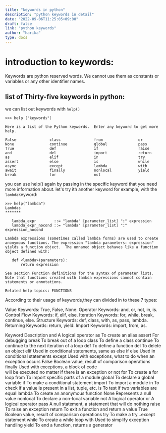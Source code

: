 ```yaml
---
title: "keywords in python"
description: "python keywords in detail"
date: "2022-09-06T11:25:05+09:00"
draft: false
link: "python keywords"
author: "harika"
type: docs
---
```


# introduction to keywords:
Keywords are python reserved words.
We cannot use them as constants or variables or any other identifier names.

## list of Thirty-five keywords in python:
we can list out keywords with `help()` 
```
>>> help ("keywords")

Here is a list of the Python keywords.  Enter any keyword to get more help.

False               class               from                or
None                continue            global              pass
True                def                 if                  raise
and                 del                 import              return
as                  elif                in                  try
assert              else                is                  while
async               except              lambda              with
await               finally             nonlocal            yield
break               for                 not                 
```

you can use help() again by passing in the specific keyword that you need more information about. 
let's try ith another keyword for example, with the `lambda`keyword:
```
>>> help("lambda")
Lambdas
*******

   lambda_expr        ::= "lambda" [parameter_list] ":" expression
   lambda_expr_nocond ::= "lambda" [parameter_list] ":" expression_nocond

Lambda expressions (sometimes called lambda forms) are used to create
anonymous functions. The expression "lambda parameters: expression"
yields a function object.  The unnamed object behaves like a function
object defined with:

   def <lambda>(parameters):
       return expression

See section Function definitions for the syntax of parameter lists.
Note that functions created with lambda expressions cannot contain
statements or annotations.

Related help topics: FUNCTIONS
```

According to their usage of keywords,they can divided in to these 7 types:
   
Value Keywords: True, False, None.
Operator Keywords: and, or, not, in, is.
Control Flow Keywords: if, elif, else.
Iteration Keywords: for, while, break, continue, else.
Structure Keywords: def, class, with, as, pass, lambda.
Returning Keywords: return, yield.
Import Keywords: import, from, as.

Keyword 	          Description
and	                 A logical operator
as	                 To create an alias
assert	             For debugging
break	             To break out of a loop
class	             To define a class
continue	         To continue to the next iteration of a loop
def	                 To define a function
del	                 To delete an object
elif	             Used in conditional statements, same as else if
else	             Used in conditional statements
except	             Used with exceptions, what to do when an exception occurs
False	             Boolean value, result of comparison operations
finally	             Used with exceptions, a block of code                    
                     will be executed no matter if there is an exception or not
for	                 To create a for loop
from	             To import specific parts of a module
global	             To declare a global variable
if	                 To make a conditional statement
import	             To import a module
in       	         To check if a value is present in a list, tuple, etc.
is	                 To test if two variables are equal
lambda   	         To create an anonymous function
None	             Represents a null value
nonlocal	         To declare a non-local variable
not	                 A logical operator
or	                 A logical operator
pass	             A null statement, a statement that will do nothing
raise	             To raise an exception
return	             To exit a function and return a value
True	             Boolean value, result of comparison operations
try	                 To make a try...except statement
while	             To create a while loop
with	             Used to simplify exception handling
yield	             To end a function, returns a generator

